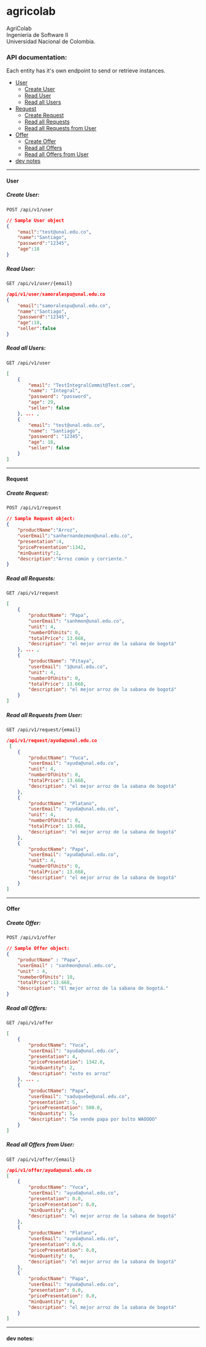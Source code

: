 # agricolab
AgriColab\
Ingeniería de Software II\
Universidad Nacional de Colombia.

### API documentation:
Each entity has it's own endpoint to send or retrieve instances.

- [User](#user)
  - [Create User](#create-user)
  - [Read User](#read-user)
  - [Read all Users](#read-all-users)
- [Request](#request)
  - [Create Request](#create-request)
  - [Read all Requests](#read-all-requests)
  - [Read all Requests from User](#read-all-requests-from-user)
- [Offer](#offer)
  - [Create Offer](#create-offer)
  - [Read all Offers](#read-all-offers)
  - [Read all Offers from User](#read-all-offers-from-user)
- [dev notes](#dev-notes)

----
#### User
##### Create User:
```
POST /api/v1/user
```
```JSON
// Sample User object
{
    "email":"test@unal.edu.co",
    "name":"Santiago",
    "password":"12345",
    "age":18
}
```
##### Read User:
```
GET /api/v1/user/{email}
```
```JSON
/api/v1/user/samoralespu@unal.edu.co
{
    "email":"samoralespu@unal.edu.co",
    "name":"Santiago",
    "password":"12345",
    "age":18,
    "seller":false
}
```

##### Read all Users:
```
GET /api/v1/user
```
```JSON
[
    {
        "email": "TestIntegralCommit@Test.com",
        "name": "Integral",
        "password": "password",
        "age": 29,
        "seller": false
    }, ... ,
    {
        "email": "test@unal.edu.co",
        "name": "Santiago",
        "password": "12345",
        "age": 18,
        "seller": false
    }
]
```



----
#### Request
##### Create Request:
```
POST /api/v1/request
```
```JSON
// Sample Request object:
{
    "productName":"Arroz",
    "userEmail":"sanhernandezmon@unal.edu.co",
    "presentation":4,
    "pricePresentation":1342,
    "minQuantity":2,
    "description":"Arroz común y corriente."
}
```

##### Read all Requests:
```
GET /api/v1/request
```
```JSON
[
    {
        "productName": "Papa",
        "userEmail": "sanhmon@unal.edu.co",
        "unit": 4,
        "numberOfUnits": 0,
        "totalPrice": 13.668,
        "description": "el mejor arroz de la sabana de bogotá"
    }, ... ,
    {
        "productName": "Pitaya",
        "userEmail": "1@unal.edu.co",
        "unit": 4,
        "numberOfUnits": 0,
        "totalPrice": 13.668,
        "description": "el mejor arroz de la sabana de bogotá"
    }
]
```
##### Read all Requests from User:
```
GET /api/v1/request/{email}
```
```JSON
/api/v1/request/ayuda@unal.edu.co
 [
    {
        "productName": "Yuca",
        "userEmail": "ayuda@unal.edu.co",
        "unit": 4,
        "numberOfUnits": 0,
        "totalPrice": 13.668,
        "description": "el mejor arroz de la sabana de bogotá"
    },
    {
        "productName": "Platano",
        "userEmail": "ayuda@unal.edu.co",
        "unit": 4,
        "numberOfUnits": 0,
        "totalPrice": 13.668,
        "description": "el mejor arroz de la sabana de bogotá"
    },
    {
        "productName": "Papa",
        "userEmail": "ayuda@unal.edu.co",
        "unit": 4,
        "numberOfUnits": 0,
        "totalPrice": 13.668,
        "description": "el mejor arroz de la sabana de bogotá"
    }
]
```

----
#### Offer
##### Create Offer:
```
POST /api/v1/offer
```
```JSON
// Sample Offer object:
{
    "productName" : "Papa",
    "userEmail" : "sanhmon@unal.edu.co",
    "unit" : 4,
    "numeberOfUnits": 10,
    "totalPrice":13.668,
    "description": "El mejor arroz de la sabana de bogotá."
}
```
##### Read all Offers:
```
GET /api/v1/offer
```
```JSON
[
    {
        "productName": "Yuca",
        "userEmail": "ayuda@unal.edu.co",
        "presentation": 4,
        "pricePresentation": 1342.0,
        "minQuantity": 2,
        "description": "esto es arroz"
    }, ... ,
    {
        "productName": "Papa",
        "userEmail": "saduquebe@unal.edu.co",
        "presentation": 5,
        "pricePresentation": 500.0,
        "minQuantity": 5,
        "description": "Se vende papa por bulto WAOOOO"
    }
]
```
##### Read all Offers from User:
```
GET /api/v1/offer/{email}
```
```JSON
/api/v1/offer/ayuda@unal.edu.co
[
    {
        "productName": "Yuca",
        "userEmail": "ayuda@unal.edu.co",
        "presentation": 0.0,
        "pricePresentation": 0.0,
        "minQuantity": 0,
        "description": "el mejor arroz de la sabana de bogotá"
    },
    {
        "productName": "Platano",
        "userEmail": "ayuda@unal.edu.co",
        "presentation": 0.0,
        "pricePresentation": 0.0,
        "minQuantity": 0,
        "description": "el mejor arroz de la sabana de bogotá"
    },
    {
        "productName": "Papa",
        "userEmail": "ayuda@unal.edu.co",
        "presentation": 0.0,
        "pricePresentation": 0.0,
        "minQuantity": 0,
        "description": "el mejor arroz de la sabana de bogotá"
    }
]
```

----
#### dev notes: